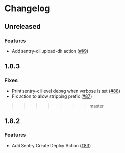 # Changelog

## Unreleased

### Features

- Add sentry-cli upload-dif action ([#89](https://github.com/getsentry/sentry-fastlane-plugin/pull/90))


## 1.8.3

### Fixes

- Print sentry-cli level debug when verbose is set ([#88](https://github.com/getsentry/sentry-fastlane-plugin/pull/88))
- Fix action to allow stripping prefix ([#87](https://github.com/getsentry/sentry-fastlane-plugin/pull/87))
>>>>>>> master

## 1.8.2

### Features

- Add Sentry Create Deploy Action ([#83](https://github.com/getsentry/sentry-fastlane-plugin/pull/83))
